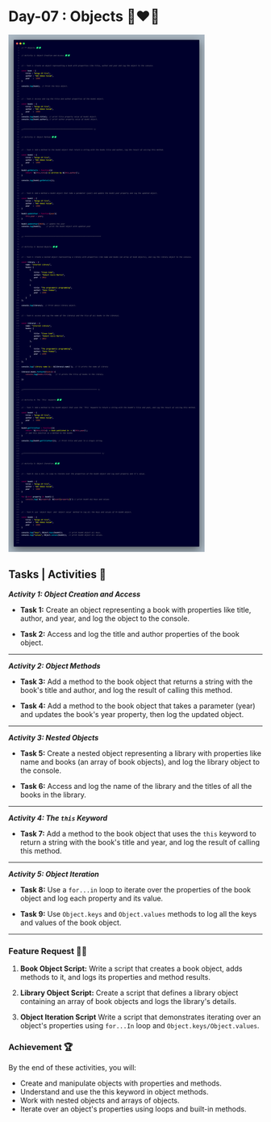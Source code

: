 # Day-07 : Objects 🍵❤️‍🔥

![Day-07 Code Snap](./Day_07.png)

## Tasks | Activities 🌟

_**Activity 1: Object Creation and Access**_

- **Task 1:** Create an object representing a book with properties like title, author, and year, and log the object to the console. 

- **Task 2:** Access and log the title and author properties of the book object.

<hr/>

_**Activity 2: Object Methods**_

- **Task 3:** Add a method to the book object that returns a string with the book's title and author, and log the result of calling this method. 

- **Task 4:** Add a method to the book object that takes a parameter (year) and updates the book's year property, then log the updated object.


<hr/>

_**Activity 3: Nested Objects**_

- **Task 5:** Create a nested object representing a library with properties like name and books (an array of book objects), and log the library object to the console. 

- **Task 6:** Access and log the name of the library and the titles of all the books in the library.


<hr/>

_**Activity 4: The `this` Keyword**_

- **Task 7:** Add a method to the book object that uses the `this` keyword to return a string with the book's title and year, and log the result of calling this method.

<hr/>

_**Activity 5: Object Iteration**_

- **Task 8:** Use a `for...in` loop to iterate over the properties of the book object and log each property and its value.

- **Task 9:** Use `Object.keys` and `Object.values` methods to log all the keys and values of the book object.

<hr/>

### Feature Request 🙇‍♂️

1. **Book Object Script:** Write a script that creates a book object, adds methods to it, and logs its properties and method results. 


2. **Library Object Script:** Create a script that defines a library object containing an array of book objects and logs the library's details.

3. **Object Iteration Script**  Write a script that demonstrates iterating over an object's properties using `for...In` loop and `Object.keys/Object.values`.


### Achievement 🏆

By the end of these activities, you will:

- Create and manipulate objects with properties and methods.
- Understand and use the this keyword in object methods.
- Work with nested objects and arrays of objects.
- Iterate over an object's properties using loops and built-in methods.